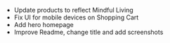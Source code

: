 - Update products to reflect Mindful Living
- Fix UI for mobile devices on Shopping Cart
- Add hero homepage
- Improve Readme, change title and add screenshots
